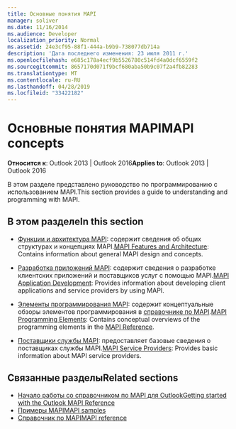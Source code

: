 ```yaml
---
title: Основные понятия MAPI
manager: soliver
ms.date: 11/16/2014
ms.audience: Developer
localization_priority: Normal
ms.assetid: 24e3cf95-88f1-444a-b9b9-738077db714a
description: 'Дата последнего изменения: 23 июля 2011 г.'
ms.openlocfilehash: e685c178a4ecf9b5526780c514fd4a0dcf6559f2
ms.sourcegitcommit: 8657170d071f9bcf680aba50b9c07f2a4fb82283
ms.translationtype: MT
ms.contentlocale: ru-RU
ms.lasthandoff: 04/28/2019
ms.locfileid: "33422182"
---
```

# <a name="mapi-concepts"></a><span data-ttu-id="73984-103">Основные понятия MAPI</span><span class="sxs-lookup"><span data-stu-id="73984-103">MAPI concepts</span></span>

<span data-ttu-id="73984-104">**Относится к**: Outlook 2013 | Outlook 2016</span><span class="sxs-lookup"><span data-stu-id="73984-104">**Applies to**: Outlook 2013 | Outlook 2016</span></span> 
  
<span data-ttu-id="73984-105">В этом разделе представлено руководство по программированию с использованием MAPI.</span><span class="sxs-lookup"><span data-stu-id="73984-105">This section provides a guide to understanding and programming with MAPI.</span></span>
  
## <a name="in-this-section"></a><span data-ttu-id="73984-106">В этом разделе</span><span class="sxs-lookup"><span data-stu-id="73984-106">In this section</span></span>

- <span data-ttu-id="73984-107">[Функции и архитектура MAPI](mapi-features-and-architecture.md): содержит сведения об общих структурах и концепциях MAPI.</span><span class="sxs-lookup"><span data-stu-id="73984-107">[MAPI Features and Architecture](mapi-features-and-architecture.md): Contains information about general MAPI design and concepts.</span></span>
    
- <span data-ttu-id="73984-108">[Разработка приложений MAPI](mapi-application-development.md): содержит сведения о разработке клиентских приложений и поставщиков услуг с помощью MAPI.</span><span class="sxs-lookup"><span data-stu-id="73984-108">[MAPI Application Development](mapi-application-development.md): Provides information about developing client applications and service providers by using MAPI.</span></span>
    
- <span data-ttu-id="73984-109">[Элементы программирования MAPI](mapi-programming-elements.md): содержит концептуальные обзоры элементов программирования в [справочнике по MAPI](mapi-reference.md).</span><span class="sxs-lookup"><span data-stu-id="73984-109">[MAPI Programming Elements](mapi-programming-elements.md): Contains conceptual overviews of the programming elements in the [MAPI Reference](mapi-reference.md).</span></span>
    
- <span data-ttu-id="73984-110">[Поставщики службы MAPI](mapi-service-providers.md): предоставляет базовые сведения о поставщиках службы MAPI.</span><span class="sxs-lookup"><span data-stu-id="73984-110">[MAPI Service Providers](mapi-service-providers.md): Provides basic information about MAPI service providers.</span></span>
    
## <a name="related-sections"></a><span data-ttu-id="73984-111">Связанные разделы</span><span class="sxs-lookup"><span data-stu-id="73984-111">Related sections</span></span>

- [<span data-ttu-id="73984-112">Начало работы со справочником по MAPI для Outlook</span><span class="sxs-lookup"><span data-stu-id="73984-112">Getting started with the Outlook MAPI Reference</span></span>](getting-started-with-the-outlook-mapi-reference.md)
- [<span data-ttu-id="73984-113">Примеры MAPI</span><span class="sxs-lookup"><span data-stu-id="73984-113">MAPI samples</span></span>](mapi-samples.md)
- [<span data-ttu-id="73984-114">Справочник по MAPI</span><span class="sxs-lookup"><span data-stu-id="73984-114">MAPI reference</span></span>](mapi-reference.md)
  

